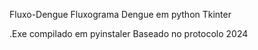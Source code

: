 Fluxo-Dengue
Fluxograma Dengue em python Tkinter

.Exe compilado em pyinstaler Baseado no protocolo 2024
